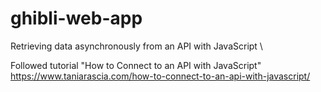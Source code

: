 # ghibli-web-app
Retrieving data asynchronously from an API with JavaScript \

Followed tutorial "How to Connect to an API with JavaScript"\
https://www.taniarascia.com/how-to-connect-to-an-api-with-javascript/



